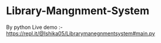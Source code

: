 # Library-Mangnment-System
By python
Live demo :- https://repl.it/@Ishika05/Librarymanegnmentsystem#main.py
